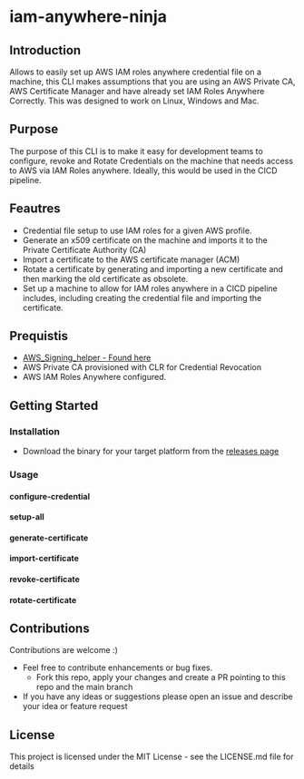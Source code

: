# iam-anywhere-ninja

## Introduction
Allows to easily set up AWS IAM roles anywhere credential file on a machine, this CLI makes assumptions that you are using an AWS Private CA, AWS Certificate Manager and have already set IAM Roles Anywhere Correctly. This was designed to work on Linux, Windows and Mac.

## Purpose
The purpose of this CLI is to make it easy for development teams to configure, revoke and Rotate Credentials on the machine that needs access to AWS via IAM Roles anywhere. Ideally, this would be used in the CICD pipeline. 

## Feautres

- Credential file setup to use IAM roles for a given AWS profile.
- Generate an x509 certificate on the machine and imports it to the Private Certificate Authority (CA)
- Import a certificate to the AWS certificate manager (ACM)
- Rotate a certificate by generating and importing a new certificate and then marking the old certificate as obsolete.
- Set up a machine to allow for IAM roles anywhere in a CICD pipeline includes, including creating the credential file and importing the certificate.

## Prequistis 

- [AWS_Signing_helper - Found here](https://docs.aws.amazon.com/rolesanywhere/latest/userguide/credential-helper.html)
- AWS Private CA provisioned with CLR for Credential Revocation
- AWS IAM Roles Anywhere configured.

## Getting Started

### Installation
- Download the binary for your target platform from
  the [releases page](https://github.com/dfds/iam-anywhere-helper/releases)

### Usage

#### configure-credential

#### setup-all

#### generate-certificate

#### import-certificate

#### revoke-certificate

#### rotate-certificate

## Contributions

Contributions are welcome :)

* Feel free to contribute enhancements or bug fixes.
    * Fork this repo, apply your changes and create a PR pointing to this repo and the main branch
* If you have any ideas or suggestions please open an issue and describe your idea or feature request

## License

This project is licensed under the MIT License - see the LICENSE.md file for details
